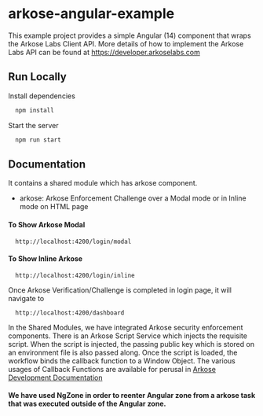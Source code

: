 # arkose-angular-example
This example project provides a simple Angular (14) component that wraps the Arkose Labs Client API.
More details of how to implement the Arkose Labs API can be found at https://developer.arkoselabs.com

## Run Locally

Install dependencies

```bash
  npm install
```

Start the server

```bash
  npm run start
```

## Documentation

It contains a shared module which has arkose component.

- arkose: Arkose Enforcement Challenge over a Modal mode or in Inline mode on HTML page

#### To Show Arkose Modal

```http
  http://localhost:4200/login/modal
```

#### To Show Inline Arkose

```http
  http://localhost:4200/login/inline
```

Once Arkose Verification/Challenge is completed in login page, it will navigate to

```http
  http://localhost:4200/dashboard
```

In the Shared Modules, we have integrated Arkose security enforcement components. There is an Arkose Script Service which injects the requisite script. When the script is injected, the passing public key which is stored on an environment file is also passed along. Once the script is loaded, the workflow binds the callback function to a Window Object. The various usages of Callback Functions are available for perusal in [Arkose Development Documentation](https://developer.arkoselabs.com)

#### We have used NgZone in order to reenter Angular zone from a arkose task that was executed outside of the Angular zone.